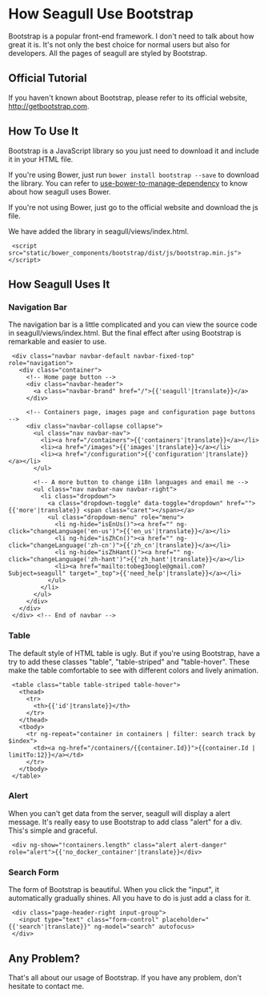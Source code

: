 
# How Seagull Use Bootstrap

Bootstrap is a popular front-end framework. I don't need to talk about how great it is. It's not only the best choice for normal users but also for developers. All the pages of seagull are styled by Bootstrap.

## Official Tutorial

If you haven't known about Bootstrap, please refer to its official website, <http://getbootstrap.com>.

## How To Use It

Bootstrap is a JavaScript library so you just need to download it and include it in your HTML file.

If you're using Bower, just run `bower install bootstrap --save` to download the library. You can refer to [use-bower-to-manage-dependency](2014-10-26-use-bower-to-manage-dependency.md) to know about how seagull uses Bower.

If you're not using Bower, just go to the official website and download the js file.

We have added the library in seagull/views/index.html.

```
 <script src="static/bower_components/bootstrap/dist/js/bootstrap.min.js"></script>
```

## How Seagull Uses It

### Navigation Bar

The navigation bar is a little complicated and you can view the source code in seagull/views/index.html. But the final effect after using Bootstrap is remarkable and easier to use.

```
 <div class="navbar navbar-default navbar-fixed-top" role="navigation">
   <div class="container">
     <!-- Home page button -->
     <div class="navbar-header">
       <a class="navbar-brand" href="/">{{'seagull'|translate}}</a>
     </div>

     <!-- Containers page, images page and configuration page buttons -->
     <div class="navbar-collapse collapse">
       <ul class="nav navbar-nav">
         <li><a href="/containers">{{'containers'|translate}}</a></li>
         <li><a href="/images">{{'images'|translate}}</a></li>
         <li><a href="/configuration">{{'configuration'|translate}}</a></li>
       </ul>

       <!-- A more button to change i18n languages and email me -->
       <ul class="nav navbar-nav navbar-right">
         <li class="dropdown">
           <a class="dropdown-toggle" data-toggle="dropdown" href="">{{'more'|translate}} <span class="caret"></span></a>
           <ul class="dropdown-menu" role="menu">
             <li ng-hide="isEnUs()"><a href="" ng-click="changeLanguage('en-us')">{{'en_us'|translate}}</a></li>
             <li ng-hide="isZhCn()"><a href="" ng-click="changeLanguage('zh-cn')">{{'zh_cn'|translate}}</a></li>
             <li ng-hide="isZhHant()"><a href="" ng-click="changeLanguage('zh-hant')">{{'zh_hant'|translate}}</a></li>
             <li><a href="mailto:tobeg3oogle@gmail.com?Subject=seagull" target="_top">{{'need_help'|translate}}</a></li>
           </ul>
         </li>
       </ul>
     </div>
   </div>
 </div> <!-- End of navbar -->
```

### Table

The default style of HTML table is ugly. But if you're using Bootstrap, have a try to add these classes "table", "table-striped" and "table-hover". These make the table comfortable to see with different colors and lively animation.

```
 <table class="table table-striped table-hover">
   <thead>
     <tr>
       <th>{{'id'|translate}}</th>
     </tr>
   </thead>
   <tbody>
     <tr ng-repeat="container in containers | filter: search track by $index">
       <td><a ng-href="/containers/{{container.Id}}">{{container.Id | limitTo:12}}</a></td>
     </tr>
   </tbody>
 </table>
```

### Alert

When you can't get data from the server, seagull will display a alert message. It's really easy to use Bootstrap to add class "alert" for a div. This's simple and graceful.

```
 <div ng-show="!containers.length" class="alert alert-danger" role="alert">{{'no_docker_container'|translate}}</div>
```

### Search Form

The form of Bootstrap is beautiful. When you click the "input", it automatically gradually shines. All you have to do is just add a class for it.

```
 <div class="page-header-right input-group">
   <input type="text" class="form-control" placeholder="{{'search'|translate}}" ng-model="search" autofocus>
 </div>
```

## Any Problem?

That's all about our usage of Bootstrap. If you have any problem, don't hesitate to contact me.
